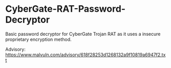 # CyberGate-RAT-Password-Decryptor
Basic password decryptor for CyberGate Trojan RAT as it uses a insecure proprietary encryption method.

Advisory:
https://www.malvuln.com/advisory/618f28253d1268132a9f10819a6947f2.txt
